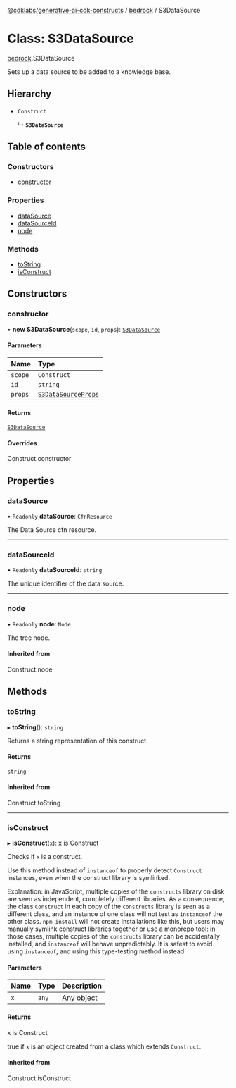 [@cdklabs/generative-ai-cdk-constructs](../README.md) / [bedrock](../modules/bedrock.md) / S3DataSource

# Class: S3DataSource

[bedrock](../modules/bedrock.md).S3DataSource

Sets up a data source to be added to a knowledge base.

## Hierarchy

- `Construct`

  ↳ **`S3DataSource`**

## Table of contents

### Constructors

- [constructor](bedrock.S3DataSource.md#constructor)

### Properties

- [dataSource](bedrock.S3DataSource.md#datasource)
- [dataSourceId](bedrock.S3DataSource.md#datasourceid)
- [node](bedrock.S3DataSource.md#node)

### Methods

- [toString](bedrock.S3DataSource.md#tostring)
- [isConstruct](bedrock.S3DataSource.md#isconstruct)

## Constructors

### constructor

• **new S3DataSource**(`scope`, `id`, `props`): [`S3DataSource`](bedrock.S3DataSource.md)

#### Parameters

| Name | Type |
| :------ | :------ |
| `scope` | `Construct` |
| `id` | `string` |
| `props` | [`S3DataSourceProps`](../interfaces/bedrock.S3DataSourceProps.md) |

#### Returns

[`S3DataSource`](bedrock.S3DataSource.md)

#### Overrides

Construct.constructor

## Properties

### dataSource

• `Readonly` **dataSource**: `CfnResource`

The Data Source cfn resource.

___

### dataSourceId

• `Readonly` **dataSourceId**: `string`

The unique identifier of the data source.

___

### node

• `Readonly` **node**: `Node`

The tree node.

#### Inherited from

Construct.node

## Methods

### toString

▸ **toString**(): `string`

Returns a string representation of this construct.

#### Returns

`string`

#### Inherited from

Construct.toString

___

### isConstruct

▸ **isConstruct**(`x`): x is Construct

Checks if `x` is a construct.

Use this method instead of `instanceof` to properly detect `Construct`
instances, even when the construct library is symlinked.

Explanation: in JavaScript, multiple copies of the `constructs` library on
disk are seen as independent, completely different libraries. As a
consequence, the class `Construct` in each copy of the `constructs` library
is seen as a different class, and an instance of one class will not test as
`instanceof` the other class. `npm install` will not create installations
like this, but users may manually symlink construct libraries together or
use a monorepo tool: in those cases, multiple copies of the `constructs`
library can be accidentally installed, and `instanceof` will behave
unpredictably. It is safest to avoid using `instanceof`, and using
this type-testing method instead.

#### Parameters

| Name | Type | Description |
| :------ | :------ | :------ |
| `x` | `any` | Any object |

#### Returns

x is Construct

true if `x` is an object created from a class which extends `Construct`.

#### Inherited from

Construct.isConstruct

